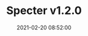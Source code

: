 ---
layout: post
date: 2021-02-20 08:52:00
categories: [software]
title: Specter v1.2.0
description: Descriptor wallets + ability to freeze UTXO’s
external_url: https://github.com/cryptoadvance/specter-desktop/releases/tag/v1.2.0
---